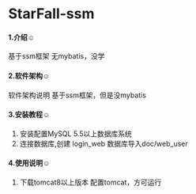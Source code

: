 # StarFall-ssm

#### 1.介绍☺
基于ssm框架
无mybatis，没学

#### 2.软件架构☺
软件架构说明
基于ssm框架，但是没mybatis

#### 3.安装教程☺

1.  安装配置MySQL 5.5以上数据库系统    
2.  连接数据库,创建 login_web 数据库导入doc/web_user

#### 4.使用说明☺

1. 下载tomcat8以上版本
配置tomcat，方可运行
